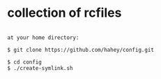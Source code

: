 # collection of rcfiles
```

at your home directory:

$ git clone https://github.com/hahey/config.git

$ cd config
$ ./create-symlink.sh
```
